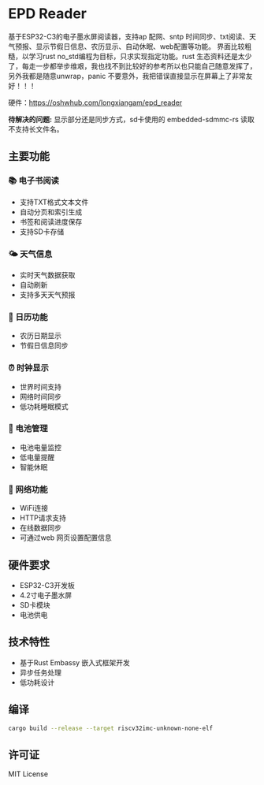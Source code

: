 # EPD Reader

基于ESP32-C3的电子墨水屏阅读器，支持ap 配网、sntp 时间同步、txt阅读、天气预报、显示节假日信息、农历显示、自动休眠、web配置等功能。
界面比较粗糙，以学习rust no_std编程为目标，只求实现指定功能。rust 生态资料还是太少了，每走一步都举步维艰，我也找不到比较好的参考所以也只能自己随意发挥了，另外我都是随意unwrap，panic 不要意外，我把错误直接显示在屏幕上了非常友好！！！



硬件：https://oshwhub.com/longxiangam/epd_reader


**待解决的问题:**
显示部分还是同步方式，sd卡使用的 embedded-sdmmc-rs 读取不支持长文件名。

## 主要功能

### 📚 电子书阅读
- 支持TXT格式文本文件
- 自动分页和索引生成
- 书签和阅读进度保存
- 支持SD卡存储

### 🌤️ 天气信息
- 实时天气数据获取
- 自动刷新
- 支持多天天气预报

### 📅 日历功能
- 农历日期显示
- 节假日信息同步

### ⏰ 时钟显示
- 世界时间支持
- 网络时间同步
- 低功耗睡眠模式

### 🔋 电池管理
- 电池电量监控
- 低电量提醒
- 智能休眠

### 📡 网络功能
- WiFi连接
- HTTP请求支持
- 在线数据同步
- 可通过web 网页设置配置信息
## 硬件要求

- ESP32-C3开发板
- 4.2寸电子墨水屏
- SD卡模块
- 电池供电

## 技术特性

- 基于Rust Embassy 嵌入式框架开发
- 异步任务处理
- 低功耗设计

## 编译

```bash
cargo build --release --target riscv32imc-unknown-none-elf
```

## 许可证

MIT License
